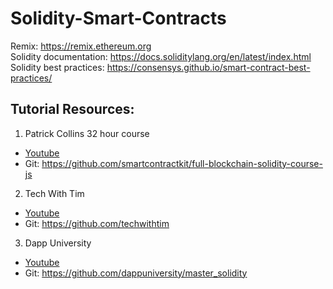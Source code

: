 # Solidity-Smart-Contracts

Remix: https://remix.ethereum.org   
Solidity documentation: https://docs.soliditylang.org/en/latest/index.html   
Solidity best practices: https://consensys.github.io/smart-contract-best-practices/   

## Tutorial Resources:

1. Patrick Collins 32 hour course   
  - [Youtube](https://www.youtube.com/watch?v=gyMwXuJrbJQ&list=PLQj6KMbjsRt7ft3xEtU8WhkK5-TsxDplY&t=12715s)   
  - Git: https://github.com/smartcontractkit/full-blockchain-solidity-course-js
  
 2. Tech With Tim   
  - [Youtube](https://www.youtube.com/watch?v=vwBxc8qfei8)     
  - Git: https://github.com/techwithtim

3. Dapp University   
  - [Youtube](https://www.youtube.com/watch?v=EhPeHeoKF88&list=PLQj6KMbjsRt7ft3xEtU8WhkK5-TsxDplY&t=5131s)     
  - Git: https://github.com/dappuniversity/master_solidity
  

